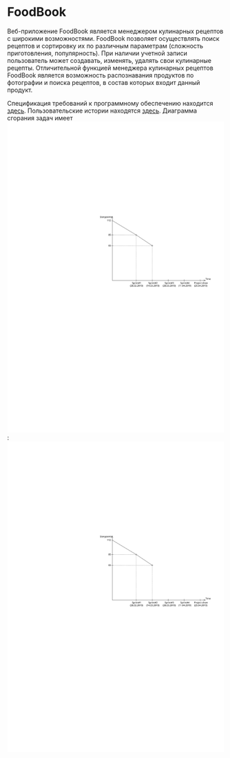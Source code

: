 # FoodBook

Веб-приложение FoodBook является менеджером кулинарных рецептов с широкими возможностями.
FoodBook позволяет осуществлять поиск рецептов и сортировку их по различным параметрам (сложность приготовления, популярность).
При наличии учетной записи пользователь может создавать, изменять, удалять свои кулинарные рецепты.
Отличительной функцией менеджера кулинарных рецептов FoodBook является возможность распознавания продуктов по фотографии и
поиска рецептов, в состав которых входит данный продукт.

Спецификация требований к программному обеспечению находится [здесь](./Documents/SRS.md).
Пользовательские истории находятся [здесь](./Documents/UserStory.md).
Диаграмма сгорания задач имеет ![вид](./Documents/burndown.svg):
<img src="./Documents/burndown.svg">
